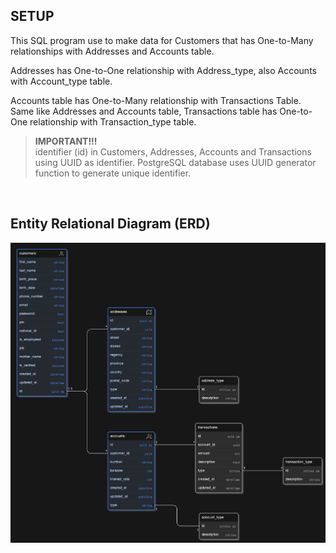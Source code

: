 ## SETUP

This SQL program use to make data for Customers that has One-to-Many relationships with Addresses and Accounts table.<br>

Addresses has One-to-One relationship with Address_type, also Accounts with Account_type table. <br>

Accounts table has One-to-Many relationship with Transactions Table. Same like Addresses and Accounts table, Transactions table has One-to-One relationship with Transaction_type table. <br>

> __IMPORTANT!!!__ <br>
> identifier (id) in Customers, Addresses, Accounts and Transactions using UUID as identifier. PostgreSQL database uses UUID generator function to generate unique identifier.

$~$

## Entity Relational Diagram (ERD)
![ERD for this project](ERD.png)